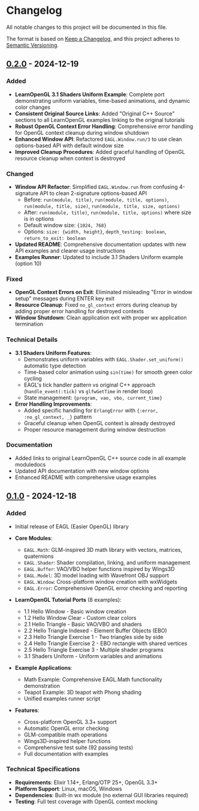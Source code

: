# Changelog

All notable changes to this project will be documented in this file.

The format is based on [Keep a Changelog](https://keepachangelog.com/en/1.0.0/),
and this project adheres to [Semantic Versioning](https://semver.org/spec/v2.0.0.html).

## [0.2.0] - 2024-12-19

### Added
- **LearnOpenGL 3.1 Shaders Uniform Example**: Complete port demonstrating uniform variables, time-based animations, and dynamic color changes
- **Consistent Original Source Links**: Added "Original C++ Source" sections to all LearnOpenGL examples linking to the original tutorials
- **Robust OpenGL Context Error Handling**: Comprehensive error handling for OpenGL context cleanup during window shutdown
- **Enhanced Window API**: Refactored `EAGL.Window.run/3` to use clean options-based API with default window size
- **Improved Cleanup Procedures**: Added graceful handling of OpenGL resource cleanup when context is destroyed

### Changed
- **Window API Refactor**: Simplified `EAGL.Window.run` from confusing 4-signature API to clean 2-signature options-based API
  - Before: `run(module, title)`, `run(module, title, options)`, `run(module, title, size)`, `run(module, title, size, options)`
  - After: `run(module, title)`, `run(module, title, options)` where size is in options
  - Default window size: `{1024, 768}`
  - Options: `size: {width, height}`, `depth_testing: boolean`, `return_to_exit: boolean`
- **Updated README**: Comprehensive documentation updates with new API examples and clearer usage instructions
- **Examples Runner**: Updated to include 3.1 Shaders Uniform example (option 10)

### Fixed
- **OpenGL Context Errors on Exit**: Eliminated misleading "Error in window setup" messages during ENTER key exit
- **Resource Cleanup**: Fixed `no_gl_context` errors during cleanup by adding proper error handling for destroyed contexts
- **Window Shutdown**: Clean application exit with proper wx application termination

### Technical Details
- **3.1 Shaders Uniform Features**:
  - Demonstrates uniform variables with `EAGL.Shader.set_uniform()` automatic type detection
  - Time-based color animation using `sin(time)` for smooth green color cycling
  - EAGL's tick handler pattern vs original C++ approach (`handle_event(:tick)` vs `glfwGetTime` in render loop)
  - State management: `{program, vao, vbo, current_time}`
- **Error Handling Improvements**:
  - Added specific handling for `ErlangError` with `{:error, :no_gl_context, _}` pattern
  - Graceful cleanup when OpenGL context is already destroyed
  - Proper resource management during window destruction

### Documentation
- Added links to original LearnOpenGL C++ source code in all example moduledocs
- Updated API documentation with new window options
- Enhanced README with comprehensive usage examples

## [0.1.0] - 2024-12-18

### Added
- Initial release of EAGL (Easier OpenGL) library
- **Core Modules**:
  - `EAGL.Math`: GLM-inspired 3D math library with vectors, matrices, quaternions
  - `EAGL.Shader`: Shader compilation, linking, and uniform management
  - `EAGL.Buffer`: VAO/VBO helper functions inspired by Wings3D
  - `EAGL.Model`: 3D model loading with Wavefront OBJ support
  - `EAGL.Window`: Cross-platform window creation with wxWidgets
  - `EAGL.Error`: Comprehensive OpenGL error checking and reporting

- **LearnOpenGL Tutorial Ports** (8 examples):
  - 1.1 Hello Window - Basic window creation
  - 1.2 Hello Window Clear - Custom clear colors
  - 2.1 Hello Triangle - Basic VAO/VBO and shaders
  - 2.2 Hello Triangle Indexed - Element Buffer Objects (EBO)
  - 2.3 Hello Triangle Exercise 1 - Two triangles side by side
  - 2.4 Hello Triangle Exercise 2 - EBO rectangle with shared vertices
  - 2.5 Hello Triangle Exercise 3 - Multiple shader programs
  - 3.1 Shaders Uniform - Uniform variables and animations

- **Example Applications**:
  - Math Example: Comprehensive EAGL.Math functionality demonstration
  - Teapot Example: 3D teapot with Phong shading
  - Unified examples runner script

- **Features**:
  - Cross-platform OpenGL 3.3+ support
  - Automatic OpenGL error checking
  - GLM-compatible math operations
  - Wings3D-inspired helper functions
  - Comprehensive test suite (92 passing tests)
  - Full documentation with examples

### Technical Specifications
- **Requirements**: Elixir 1.14+, Erlang/OTP 25+, OpenGL 3.3+
- **Platform Support**: Linux, macOS, Windows
- **Dependencies**: Built-in wx module (no external GUI libraries required)
- **Testing**: Full test coverage with OpenGL context mocking

[0.2.0]: https://github.com/robinhilliard/eagl/compare/v0.1.0...v0.2.0
[0.1.0]: https://github.com/robinhilliard/eagl/releases/tag/v0.1.0 